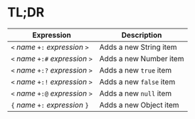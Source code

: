 # TL;DR

| Expression                        | Description             |
| --------------------------------- | ----------------------- |
| `<` *name* `+:`  *expression* `>` | Adds a new String item  |
| `<` *name* `+:#` *expression* `>` | Adds a new Number item  |
| `<` *name* `+:?` *expression* `>` | Adds a new `true` item  |
| `<` *name* `+:!` *expression* `>` | Adds a new `false` item |
| `<` *name* `+:@` *expression* `>` | Adds a new `null` item  |
| `{` *name* `+:`  *expression* `}` | Adds a new Object item  |
